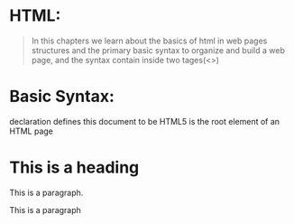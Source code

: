 
# HTML:
> In this chapters we learn about the basics of html in web pages structures and the primary basic syntax to organize and build a web page, and the syntax contain inside two tages(<>)

# Basic Syntax:
<!DOCTYPE html> declaration defines this document to be HTML5
<html>  is the root element of an HTML page
<title>  specifies a title for the document
<body>  contains the visible page content
<h1>  defines a large heading
<p>  defines a paragraph
<strong> for bold
<em> emphasis the word
<nav> use for contain the major navigation on the page
<article> when we describe a separate section and its important if it stays alone
<section> to describe elements of group connected together
<h group> combined a group of heading
<figure> contain a multiple of images under the same title
<a> match elements of web page with a links
<img src=""> for defined the html image and link it to a text
<ol><li> for ordered list
<Ul><li> for unordered list
<footer> for the identify the footer of a page

> note:to close the tag ex:<p></p>




# Basic HTML Page Structure:
<!DOCTYPE html>
<html>
<head>
<title>Page title</title>
</head>
<body>
<h1>This is a heading</h1>
<p>This is a paragraph.</p>
<footer>This is a paragraph</footer>
</body>
</html>

